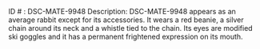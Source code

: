 ID # : DSC-MATE-9948
Description: DSC-MATE-9948 appears as an average rabbit except for its accessories. It wears a red beanie, a silver chain around its neck and a whistle tied to the chain. Its eyes are modified ski goggles and it has a permanent frightened expression on its mouth.